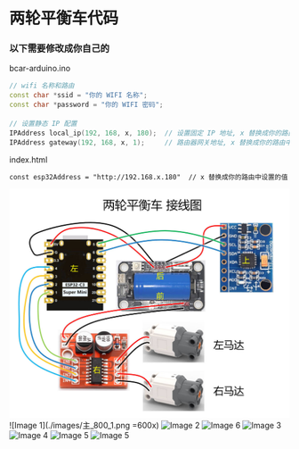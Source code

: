 # 两轮平衡车代码

### 以下需要修改成你自己的

bcar-arduino.ino
```c++
// wifi 名称和路由
const char *ssid = "你的 WIFI 名称";
const char *password = "你的 WIFI 密码";

// 设置静态 IP 配置
IPAddress local_ip(192, 168, x, 180);  // 设置固定 IP 地址, x 替换成你的路由中设置的值
IPAddress gateway(192, 168, x, 1);     // 路由器网关地址, x 替换成你的路由中设置的值
```

index.html
```html
const esp32Address = "http://192.168.x.180"  // x 替换成你的路由中设置的值

```


![Image 0](./images/LB_CAR_接线图.jpg)
![Image 1](./images/主_800_1.png =600x)
![Image 2](./images/主_800_2.png)
![Image 6](./images/主_800_6.png)
![Image 3](./images/主_800_3.png)
![Image 4](./images/主_800_4.png)
![Image 5](./images/主_800_5.png)
![Image 5](./images/主_800_7.png)
